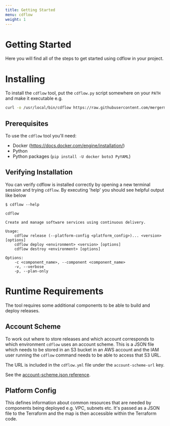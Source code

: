 ```yaml
---
title: Getting Started
menu: cdflow
weight: 1
---
```


# Getting Started

Here you will find all of the steps to get started using cdflow in your project.

# Installing

To install the `cdflow` tool, put the `cdflow.py` script somewhere on your `PATH` and make it executable e.g.

```bash
curl -o /usr/local/bin/cdflow https://raw.githubusercontent.com/mergermarket/cdflow/master/cdflow.py
```

## Prerequisites

To use the `cdflow` tool you'll need:

 - Docker (https://docs.docker.com/engine/installation/)
 - Python
 - Python packages (`pip install -U docker boto3 PyYAML`)

## Verifying Installation

You can verify cdflow is installed correctly by opening a new terminal session and trying `cdflow`. By executing 'help' you should see helpful output like below

```
$ cdflow --help

cdflow

Create and manage software services using continuous delivery.

Usage:
    cdflow release (--platform-config <platform_config>)... <version> [options]
    cdflow deploy <environment> <version> [options]
    cdflow destroy <environment> [options]

Options:
    -c <component_name>, --component <component_name>
    -v, --verbose
    -p, --plan-only
```

# Runtime Requirements

The tool requires some additional components to be able to build and deploy releases.

## Account Scheme

To work out where to store releases and which account corresponds to which environment `cdflow` uses an account scheme. This is a JSON file which needs to be stored in an S3 bucket in an AWS account and the IAM user running the `cdflow` command needs to be able to access that S3 URL.

The URL is included in the `cdflow.yml` file under the `account-scheme-url` key.

See the [account-scheme.json reference](/reference/account-scheme-json).


## Platform Config

This defines information about common resources that are needed by components being deployed e.g. VPC, subnets etc. It's passed as a JSON file to the Terraform and the map is then accessible within the Terraform code.
